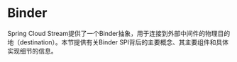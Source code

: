 # Binder

Spring Cloud Stream提供了一个Binder抽象，用于连接到外部中间件的物理目的地（destination）。本节提供有关Binder SPI背后的主要概念、其主要组件和具体实现细节的信息。